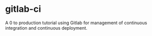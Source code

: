 # gitlab-ci
A 0 to production tutorial using Gitlab for management of continuous integration and continuous deployment. 
